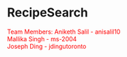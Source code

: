 # RecipeSearch

<font color="red">Team Members<font>:
  Aniketh Salil - anisalil10  
  Mallika Singh - ms-2004  
  Joseph Ding - jdingutoronto  


